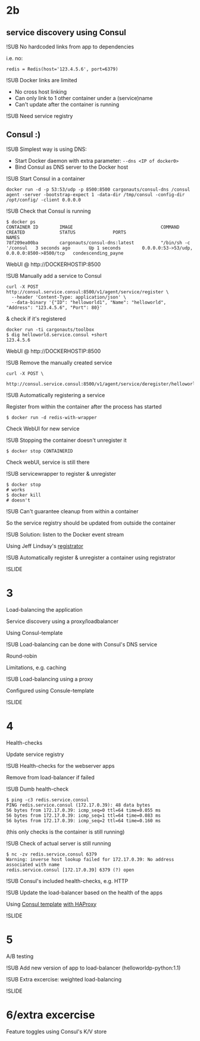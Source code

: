 # 2b
## service discovery using Consul


!SUB
No hardcoded links from app to dependencies

i.e. no:
```
redis = Redis(host='123.4.5.6', port=6379)
```


!SUB
Docker links are limited

- No cross host linking
- Can only link to 1 other container under a (service)name
- Can't update after the container is running


!SUB
Need service registry

## Consul :)


!SUB
Simplest way is using DNS:

- Start Docker daemon with extra parameter: `--dns <IP of docker0>`
- Bind Consul as DNS server to the Docker host


!SUB
Start Consul in a container
```
docker run -d -p 53:53/udp -p 8500:8500 cargonauts/consul-dns /consul agent -server -bootstrap-expect 1 -data-dir /tmp/consul -config-dir /opt/config/ -client 0.0.0.0
```


!SUB
Check that Consul is running
```
$ docker ps
CONTAINER ID        IMAGE                                 COMMAND                CREATED             STATUS              PORTS                                        NAMES
78f209ea00ba        cargonauts/consul-dns:latest          "/bin/sh -c '/consul   3 seconds ago       Up 1 seconds        0.0.0.0:53->53/udp, 0.0.0.0:8500->8500/tcp   condescending_payne
```

WebUI @ http://DOCKERHOSTIP:8500


!SUB
Manually add a service to Consul
```
curl -X POST http://consul.service.consul:8500/v1/agent/service/register \
  --header 'Content-Type: application/json' \
  --data-binary '{"ID": "helloworld1", "Name": "helloworld", "Address": "123.4.5.6", "Port": 80}'
```
& check if it's registered
```
docker run -ti cargonauts/toolbox
$ dig helloworld.service.consul +short
123.4.5.6
```

WebUI @ http://DOCKERHOSTIP:8500


!SUB
Remove the manually created service
```
curl -X POST \
	http://consul.service.consul:8500/v1/agent/service/deregister/helloworld1
```


!SUB
Automatically registering a service

Register from within the container after the process has started
```
$ docker run -d redis-with-wrapper
```
Check WebUI for new service


!SUB
Stopping the container doesn't unregister it
```
$ docker stop CONTAINERID
```
Check webUI, service is still there



!SUB
servicewrapper to register & unregister
```
$ docker stop
# works
$ docker kill
# doesn't
```


!SUB
Can't guarantee cleanup from within a container

So the service registry should be updated from outside the container


!SUB
Solution: listen to the Docker event stream

Using Jeff Lindsay's [registrator](https://github.com/gliderlabs/registrator)


!SUB
Automatically register & unregister a container using registrator



!SLIDE
# 3
Load-balancing the application

Service discovery using a proxy/loadbalancer

Using Consul-template



!SUB
Load-balancing can be done with Consul's DNS service

Round-robin

Limitations, e.g. caching


!SUB
Load-balancing using a proxy

Configured using Consule-template



!SLIDE
# 4
Health-checks

Update service registry


!SUB
Health-checks for the webserver apps

Remove from load-balancer if failed



!SUB
Dumb health-check
```
$ ping -c3 redis.service.consul
PING redis.service.consul (172.17.0.39): 48 data bytes
56 bytes from 172.17.0.39: icmp_seq=0 ttl=64 time=0.055 ms
56 bytes from 172.17.0.39: icmp_seq=1 ttl=64 time=0.083 ms
56 bytes from 172.17.0.39: icmp_seq=2 ttl=64 time=0.160 ms
```
(this only checks is the container is still running)


!SUB
Check of actual server is still running
```
$ nc -zv redis.service.consul 6379
Warning: inverse host lookup failed for 172.17.0.39: No address associated with name
redis.service.consul [172.17.0.39] 6379 (?) open
```


!SUB
Consul's included health-checks, e.g. HTTP


!SUB
Update the load-balancer based on the health of the apps

Using [Consul template](https://github.com/hashicorp/consul-template/) [with HAProxy](https://github.com/hashicorp/consul-template#examples)



!SLIDE
# 5
A/B testing


!SUB
Add new version of app to load-balancer
(helloworldp-python:1.1)



!SUB
Extra excercise: weighted load-balancing



!SLIDE
# 6/extra excercise
Feature toggles using Consul's K/V store
